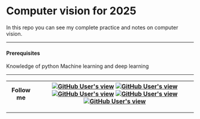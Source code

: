 # Computer vision for 2025

In this repo you can see my complete practice and notes on computer vision.

----
#### Prerequisites
Knowledge of python Machine learning and deep learning



---
| <b>Follow me </b> |<a href="https://medium.com/@DIYCoding"><img alt="GitHub User's view" src="https://img.shields.io/badge/%20-Medium-%d3fc00?style=for-the-badge"></a> <a href="https://www.linkedin.com/in/arshapjoy/"><img alt="GitHub User's view" src="https://img.shields.io/badge/%20-LinkedIn-%d3fc00?style=for-the-badge"></a> <a href="mailto: arshasaiby@gmail.com"><img alt="GitHub User's view" src="https://img.shields.io/badge/%20-Gmail-%23000B18?style=for-the-badge"></a> <a href="https://www.youtube.com/@diycoding"><img alt="GitHub User's view" src="https://img.shields.io/badge/%20-Youtube-%23002447?style=for-the-badge"></a> <a href="https://www.instagram.com/diycodingwitharsha/profilecard/?igsh=dnF0eHQ5ZzR1cGJk"><img alt="GitHub User's view" src="https://img.shields.io/badge/%20-Instagram-%21002241?style=for-the-badge"></a> |
| :---: | :---: |
---





